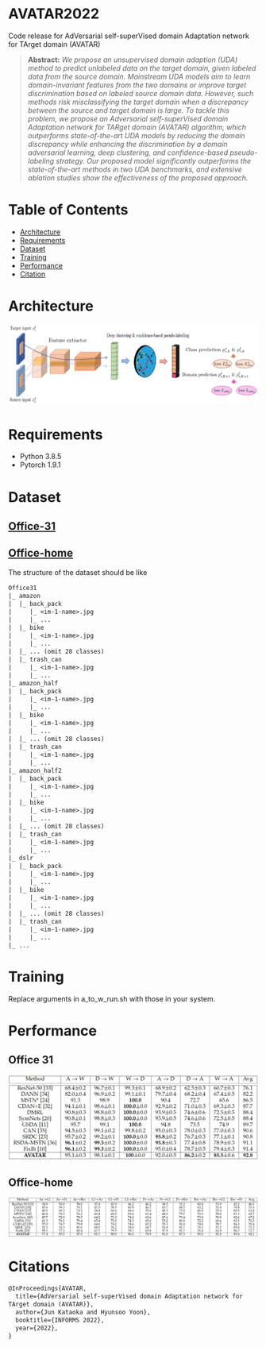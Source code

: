 # AVATAR2022
Code release for AdVersarial self-superVised domain Adaptation network for TArget domain (AVATAR)

> **Abstract:** *We propose an unsupervised domain adaption (UDA) method to predict unlabeled data on the target domain, given labeled data from the source domain. Mainstream UDA models aim to learn domain-invariant features from the two domains or improve target discrimination based on labeled source domain data. However, such methods risk misclassifying the target domain when a discrepancy between the source and target domain is large. To tackle this problem, we propose an Adversarial self-superVised domain Adaptation network for TARget domain (AVATAR) algorithm, which outperforms state-of-the-art UDA models by reducing the domain discrepancy while enhancing the discrimination by a domain adversarial learning, deep clustering, and confidence-based pseudo-labeling strategy. Our proposed model significantly outperforms the state-of-the-art methods in two UDA benchmarks, and extensive ablation studies show the effectiveness of the proposed approach.*

# Table of Contents
  - [Architecture](#Architecture)
  - [Requirements](#Requirements)
  - [Dataset](#Dataset)
  - [Training](#Training)
  - [Performance](#Performance)
  - [Citation](#Citation)

# Architecture
![Model Architeuture](pics/AVATAR_architecture.jpg)

# Requirements
- Python 3.8.5
- Pytorch 1.9.1

# Dataset
## [Office-31](https://drive.google.com/file/d/0B4IapRTv9pJ1WGZVd1VDMmhwdlE/view)
## [Office-home](https://drive.google.com/file/d/0B81rNlvomiwed0V1YUxQdC1uOTg/view?usp=sharing&resourcekey=0-2SNWq0CDAuWOBRRBL7ZZsw)
The structure of the dataset should be like
```
Office31
|_ amazon
|  |_ back_pack
|     |_ <im-1-name>.jpg
|     |_ ...
|  |_ bike
|     |_ <im-1-name>.jpg
|     |_ ...
|  |_ ... (omit 28 classes)
|  |_ trash_can
|     |_ <im-1-name>.jpg
|     |_ ...
|_ amazon_half
|  |_ back_pack
|     |_ <im-1-name>.jpg
|     |_ ...
|  |_ bike
|     |_ <im-1-name>.jpg
|     |_ ...
|  |_ ... (omit 28 classes)
|  |_ trash_can
|     |_ <im-1-name>.jpg
|     |_ ...
|_ amazon_half2
|  |_ back_pack
|     |_ <im-1-name>.jpg
|     |_ ...
|  |_ bike
|     |_ <im-1-name>.jpg
|     |_ ...
|  |_ ... (omit 28 classes)
|  |_ trash_can
|     |_ <im-1-name>.jpg
|     |_ ...
|_ dslr
|  |_ back_pack
|     |_ <im-1-name>.jpg
|     |_ ...
|  |_ bike
|     |_ <im-1-name>.jpg
|     |_ ...
|  |_ ... (omit 28 classes)
|  |_ trash_can
|     |_ <im-1-name>.jpg
|     |_ ...
|_ ...
```
# Training
Replace arguments in a_to_w_run.sh with those in your system.

# Performance
## Office 31
![Office-31 performance](pics/office31_avatar.jpg)
## Office-home
![Office-home performance](pics/office_home_avatar.jpg)

# Citations
```
@InProceedings{AVATAR,
  title={AdVersarial self-superVised domain Adaptation network for TArget domain (AVATAR)},
  author={Jun Kataoka and Hyunsoo Yoon},
  booktitle={INFORMS 2022},
  year={2022},
}
```